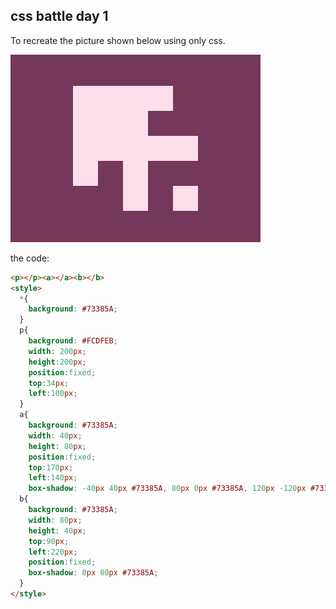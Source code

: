 ## css battle day 1

To recreate the picture shown below using only css.


![user_ummd3POvEDfFyeFvVdOMG3OOrwE2_targets_target_Gt1zODM](./images/user_ummd3POvEDfFyeFvVdOMG3OOrwE2_targets_target_Gt1zODM.png)

the code: 
``` html 
<p></p><a></a><b></b>
<style>
  *{
    background: #73385A;
  }
  p{
    background: #FCDFEB;
    width: 200px;
    height:200px;
    position:fixed;
    top:34px;
    left:100px;
  }
  a{
    background: #73385A;
    width: 40px;
    height: 80px;
    position:fixed;
    top:170px;
    left:140px;
    box-shadow: -40px 40px #73385A, 80px 0px #73385A, 120px -120px #73385A;}
  b{
    background: #73385A;
    width: 80px;
    height: 40px;
    top:90px;
    left:220px;
    position:fixed;
    box-shadow: 0px 80px #73385A;
  }
</style>
```
